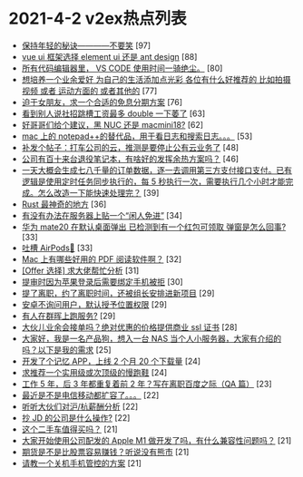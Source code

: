# 2021-4-2 v2ex热点列表

+ [保持年轻的秘诀————不要笑](https://www.v2ex.com/t/767416#reply97) [97]
+ [vue ui 框架选择 element ui 还是 ant design](https://www.v2ex.com/t/767468#reply88) [88]
+ [所有代码编辑器里， VS CODE 使用时间一骑绝尘。](https://www.v2ex.com/t/767573#reply80) [80]
+ [想培养一个业余爱好 为自己的生活添加点光彩 各位有什么好推荐的 比如拍摄视频 或者 运动方面的 或者其他的](https://www.v2ex.com/t/767427#reply77) [77]
+ [迫于女朋友，求一个合适的免息分期方案](https://www.v2ex.com/t/767538#reply76) [76]
+ [看到别人说社招跳槽工资最多 double 一下萎了](https://www.v2ex.com/t/767408#reply63) [63]
+ [好哥哥们给个建议，黑 NUC 还是 macmini18?](https://www.v2ex.com/t/767532#reply62) [62]
+ [mac 上的 notepad++的替代品，用于看日志和搜索日志。。。](https://www.v2ex.com/t/767491#reply53) [53]
+ [补发个帖子：打车公司的云，推测是要停止公有云业务了](https://www.v2ex.com/t/767497#reply48) [48]
+ [公司有百十来台退役笔记本，有啥好的发挥余热方案吗？](https://www.v2ex.com/t/767456#reply46) [46]
+ [一天大概会生成七八千量的订单数据，逐一去调用第三方支付接口支付。已有逻辑是使用定时任务同步执行的，每 5 秒执行一次，需要执行几个小时才能完成。怎么改造一下能快速处理完？](https://www.v2ex.com/t/767528#reply39) [39]
+ [Rust 最神奇的地方](https://www.v2ex.com/t/767570#reply36) [36]
+ [有没有办法在服务器上贴一个“闲人免进”](https://www.v2ex.com/t/767444#reply34) [34]
+ [华为 mate20 在默认桌面弹出 已检测到有一个红包可领取 弹窗是怎么回事?](https://www.v2ex.com/t/767510#reply33) [33]
+ [吐槽 AirPods🤮](https://www.v2ex.com/t/767424#reply33) [33]
+ [Mac 上有哪些好用的 PDF 阅读软件啊？](https://www.v2ex.com/t/767563#reply32) [32]
+ [[Offer 选择] 求大佬帮忙分析](https://www.v2ex.com/t/767458#reply31) [31]
+ [提审时因为苹果登录后需要绑定手机被拒](https://www.v2ex.com/t/767467#reply30) [30]
+ [提了离职，约了离职时间，还被组长安排进新项目](https://www.v2ex.com/t/767587#reply29) [29]
+ [安卓不询问用户，默认授予位置权限](https://www.v2ex.com/t/767425#reply29) [29]
+ [有人在群晖上跑服务?](https://www.v2ex.com/t/767473#reply29) [29]
+ [大伙儿业余会接单吗？绝对优惠的价格提供商业 ssl 证书](https://www.v2ex.com/t/767442#reply28) [28]
+ [大家好，我是一名产品狗，想入一台 NAS 当个人小服务器，大家有介绍的吗？以下是我的需求](https://www.v2ex.com/t/767536#reply25) [25]
+ [开发了个记忆 APP，上线 2 个月 20 个下载量](https://www.v2ex.com/t/767553#reply24) [24]
+ [求推荐一个实用级或次顶级的慢跑鞋](https://www.v2ex.com/t/767569#reply24) [24]
+ [工作 5 年，后 3 年都重复着前 2 年？写在离职百度之际（QA 篇）](https://www.v2ex.com/t/767544#reply23) [23]
+ [最近是不是电信移动都扩容了。。。](https://www.v2ex.com/t/767516#reply22) [22]
+ [听听大伙们对沪/杭薪酬分析](https://www.v2ex.com/t/767454#reply22) [22]
+ [抄 JD 的公司是什么操作?](https://www.v2ex.com/t/767486#reply22) [22]
+ [这个二手车值得买吗？](https://www.v2ex.com/t/767590#reply21) [21]
+ [大家开始使用公司配发的 Apple M1 做开发了吗，有什么兼容性问题吗？](https://www.v2ex.com/t/767606#reply21) [21]
+ [期货是不是比股票容易赚钱？听说没有熊市](https://www.v2ex.com/t/767666#reply21) [21]
+ [请教一个关机手机管控的方案](https://www.v2ex.com/t/767470#reply21) [21]

